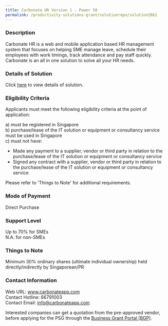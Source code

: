 ```yaml
---
title: Carbonate HR Version 1 - Power 50
permalink: /productivity-solutions-grant/solutionrepo/solution2862
---
```


### Description

Carbonate HR is a web and mobile application based HR management system that focuses on helping SME manage leave, schedule their employees with work timings, track attendance and pay staff quickly. Carbonate is an all in one solution to solve all your HR needs.

### Details of Solution

Click <a href='https://www.gobusiness.gov.sg/images/psg/Carbonate_HR_20210495_Desensitised_Annex_3_Part_2.pdf' target='_blank' rel='noopener'>here</a> to view details of solution.

### Eligibility Criteria

Applicants must meet the following eligibility criteria at the point of application:

a) must be registered in Singapore <br>
b) purchase/lease of the IT solution or equipment or consultancy service must be used in Singapore <br>
c) must not have:
- Made any payment to a supplier, vendor or third party in relation to the purchase/lease of the IT solution or equipment or consultancy service
- Signed any contract with a supplier, vendor or third party in relation to the purchase/lease of the IT solution or equipment or consultancy service

Please refer to 'Things to Note' for additional requirements.

### Mode of Payment
Direct Purchase

### Support Level
Up to 70% for SMEs <br>
N.A. for non-SMEs

### Things to Note
Minimum 30% ordinary shares (ultimate individual ownership) held directly/indirectly by Singaporean/PR

### Contact Information
Web URL: www.carbonateapp.com <br>Contact Hotline: 66791003 <br>Contact Email: info@carbonateapp.com <br>

Interested companies can get a quotation from the pre-approved vendor, before applying for the PSG through the <a target='_blank' rel='noopener' href='https://www.businessgrants.gov.sg/'>Business Grant Portal (BGP)</a>.
